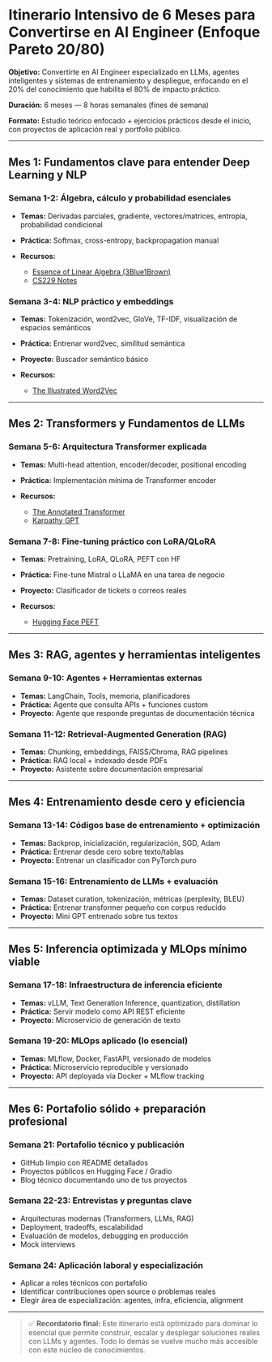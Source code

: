 # Itinerario Intensivo de 6 Meses para Convertirse en AI Engineer (Enfoque Pareto 20/80)

**Objetivo:** Convertirte en AI Engineer especializado en LLMs, agentes inteligentes y sistemas de entrenamiento y despliegue, enfocando en el 20% del conocimiento que habilita el 80% de impacto práctico.

**Duración:** 6 meses — 8 horas semanales (fines de semana)

**Formato:** Estudio teórico enfocado + ejercicios prácticos desde el inicio, con proyectos de aplicación real y portfolio público.

---

## Mes 1: Fundamentos clave para entender Deep Learning y NLP

### Semana 1-2: Álgebra, cálculo y probabilidad esenciales

* **Temas:** Derivadas parciales, gradiente, vectores/matrices, entropía, probabilidad condicional
* **Práctica:** Softmax, cross-entropy, backpropagation manual
* **Recursos:**

  * [Essence of Linear Algebra (3Blue1Brown)](https://www.youtube.com/watch?v=fNk_zzaMoSs)
  * [CS229 Notes](https://cs229.stanford.edu/notes2022fall/)

### Semana 3-4: NLP práctico y embeddings

* **Temas:** Tokenización, word2vec, GloVe, TF-IDF, visualización de espacios semánticos
* **Práctica:** Entrenar word2vec, similitud semántica
* **Proyecto:** Buscador semántico básico
* **Recursos:**

  * [The Illustrated Word2Vec](https://jalammar.github.io/illustrated-word2vec/)

---

## Mes 2: Transformers y Fundamentos de LLMs

### Semana 5-6: Arquitectura Transformer explicada

* **Temas:** Multi-head attention, encoder/decoder, positional encoding
* **Práctica:** Implementación mínima de Transformer encoder
* **Recursos:**

  * [The Annotated Transformer](https://nlp.seas.harvard.edu/2018/04/03/attention.html)
  * [Karpathy GPT](https://github.com/karpathy/ng-video-lecture)

### Semana 7-8: Fine-tuning práctico con LoRA/QLoRA

* **Temas:** Pretraining, LoRA, QLoRA, PEFT con HF
* **Práctica:** Fine-tune Mistral o LLaMA en una tarea de negocio
* **Proyecto:** Clasificador de tickets o correos reales
* **Recursos:**

  * [Hugging Face PEFT](https://github.com/huggingface/peft)

---

## Mes 3: RAG, agentes y herramientas inteligentes

### Semana 9-10: Agentes + Herramientas externas

* **Temas:** LangChain, Tools, memoria, planificadores
* **Práctica:** Agente que consulta APIs + funciones custom
* **Proyecto:** Agente que responde preguntas de documentación técnica

### Semana 11-12: Retrieval-Augmented Generation (RAG)

* **Temas:** Chunking, embeddings, FAISS/Chroma, RAG pipelines
* **Práctica:** RAG local + indexado desde PDFs
* **Proyecto:** Asistente sobre documentación empresarial

---

## Mes 4: Entrenamiento desde cero y eficiencia

### Semana 13-14: Códigos base de entrenamiento + optimización

* **Temas:** Backprop, inicialización, regularización, SGD, Adam
* **Práctica:** Entrenar desde cero sobre texto/tablas
* **Proyecto:** Entrenar un clasificador con PyTorch puro

### Semana 15-16: Entrenamiento de LLMs + evaluación

* **Temas:** Dataset curation, tokenización, métricas (perplexity, BLEU)
* **Práctica:** Entrenar transformer pequeño con corpus reducido
* **Proyecto:** Mini GPT entrenado sobre tus textos

---

## Mes 5: Inferencia optimizada y MLOps mínimo viable

### Semana 17-18: Infraestructura de inferencia eficiente

* **Temas:** vLLM, Text Generation Inference, quantization, distillation
* **Práctica:** Servir modelo como API REST eficiente
* **Proyecto:** Microservicio de generación de texto

### Semana 19-20: MLOps aplicado (lo esencial)

* **Temas:** MLflow, Docker, FastAPI, versionado de modelos
* **Práctica:** Microservicio reproducible y versionado
* **Proyecto:** API deployada vía Docker + MLflow tracking

---

## Mes 6: Portafolio sólido + preparación profesional

### Semana 21: Portafolio técnico y publicación

* GitHub limpio con README detallados
* Proyectos públicos en Hugging Face / Gradio
* Blog técnico documentando uno de tus proyectos

### Semana 22-23: Entrevistas y preguntas clave

* Arquitecturas modernas (Transformers, LLMs, RAG)
* Deployment, tradeoffs, escalabilidad
* Evaluación de modelos, debugging en producción
* Mock interviews

### Semana 24: Aplicación laboral y especialización

* Aplicar a roles técnicos con portafolio
* Identificar contribuciones open source o problemas reales
* Elegir área de especialización: agentes, infra, eficiencia, alignment

---

> ✅ **Recordatorio final:** Este itinerario está optimizado para dominar lo esencial que permite construir, escalar y desplegar soluciones reales con LLMs y agentes. Todo lo demás se vuelve mucho más accesible con este núcleo de conocimientos.
